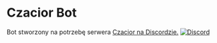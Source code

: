 # Czacior Bot
Bot stworzony na potrzebę serwera [Czacior na Discordzie.](https://discord.gg/Gew6cRE)
[![Discord](https://img.shields.io/discord/386436817454497794.svg?style=flat-square)](https://discord.gg/yAA8DdK)
